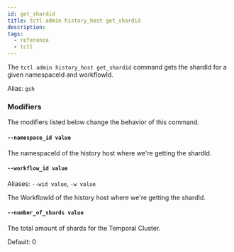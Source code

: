 ```yaml
---
id: get_shardid
title: tctl admin history_host get_shardid
description:
tags:
  - reference
  - tctl
---
```


The `tctl admin history_host get_shardid` command gets the shardId for a given namespaceId and workflowId.

Alias: `gsh`

### Modifiers

The modifiers listed below change the behavior of this command.

#### `--namespace_id value`

The namespaceId of the history host where we're getting the shardId.

#### `--workflow_id value`

Aliases: `--wid value`, `-w value`

The WorkflowId of the history host where we're getting the shardId.

#### `--number_of_shards value`

The total amount of shards for the Temporal Cluster.

Default: 0
